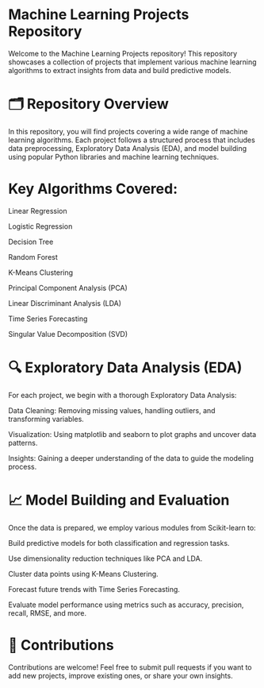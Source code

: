 # Machine Learning Projects Repository
Welcome to the Machine Learning Projects repository! This repository showcases a collection of projects that implement various machine learning algorithms to extract insights from data and build predictive models.

# 🗂️ Repository Overview
In this repository, you will find projects covering a wide range of machine learning algorithms. Each project follows a structured process that includes data preprocessing, Exploratory Data Analysis (EDA), and model building using popular Python libraries and machine learning techniques.

# Key Algorithms Covered:
Linear Regression

Logistic Regression

Decision Tree

Random Forest

K-Means Clustering

Principal Component Analysis (PCA)

Linear Discriminant Analysis (LDA)

Time Series Forecasting

Singular Value Decomposition (SVD)

# 🔍 Exploratory Data Analysis (EDA)

For each project, we begin with a thorough Exploratory Data Analysis:

Data Cleaning: Removing missing values, handling outliers, and transforming variables.

Visualization: Using matplotlib and seaborn to plot graphs and uncover data patterns.

Insights: Gaining a deeper understanding of the data to guide the modeling process.

# 📈 Model Building and Evaluation

Once the data is prepared, we employ various modules from Scikit-learn to:

Build predictive models for both classification and regression tasks.

Use dimensionality reduction techniques like PCA and LDA.

Cluster data points using K-Means Clustering.

Forecast future trends with Time Series Forecasting.

Evaluate model performance using metrics such as accuracy, precision, recall, RMSE, and more.

# 🌟 Contributions
Contributions are welcome! Feel free to submit pull requests if you want to add new projects, improve existing ones, or share your own insights.
